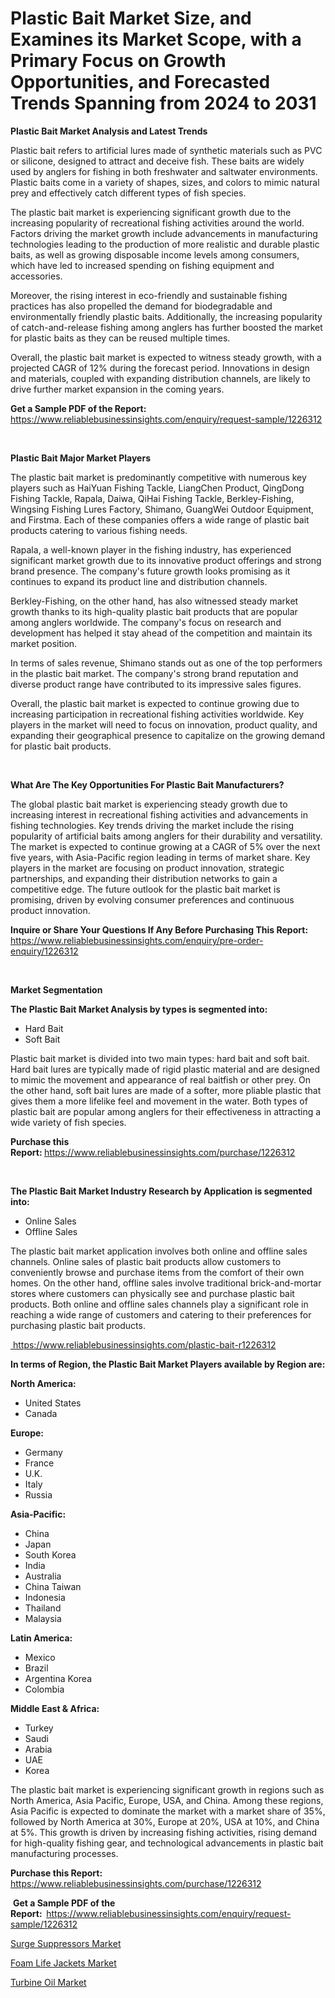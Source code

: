 <p><h1>Plastic Bait Market Size, and Examines its Market Scope, with a Primary Focus on Growth Opportunities, and Forecasted Trends Spanning from 2024 to 2031</h1></p><p><strong>Plastic Bait Market Analysis and Latest Trends</strong></p>
<p><p>Plastic bait refers to artificial lures made of synthetic materials such as PVC or silicone, designed to attract and deceive fish. These baits are widely used by anglers for fishing in both freshwater and saltwater environments. Plastic baits come in a variety of shapes, sizes, and colors to mimic natural prey and effectively catch different types of fish species.</p><p>The plastic bait market is experiencing significant growth due to the increasing popularity of recreational fishing activities around the world. Factors driving the market growth include advancements in manufacturing technologies leading to the production of more realistic and durable plastic baits, as well as growing disposable income levels among consumers, which have led to increased spending on fishing equipment and accessories.</p><p>Moreover, the rising interest in eco-friendly and sustainable fishing practices has also propelled the demand for biodegradable and environmentally friendly plastic baits. Additionally, the increasing popularity of catch-and-release fishing among anglers has further boosted the market for plastic baits as they can be reused multiple times.</p><p>Overall, the plastic bait market is expected to witness steady growth, with a projected CAGR of 12% during the forecast period. Innovations in design and materials, coupled with expanding distribution channels, are likely to drive further market expansion in the coming years.</p></p>
<p><strong>Get a Sample PDF of the Report:&nbsp;</strong> <a href="https://www.reliablebusinessinsights.com/enquiry/request-sample/1226312">https://www.reliablebusinessinsights.com/enquiry/request-sample/1226312</a></p>
<p>&nbsp;</p>
<p><strong>Plastic Bait Major Market Players</strong></p>
<p><p>The plastic bait market is predominantly competitive with numerous key players such as HaiYuan Fishing Tackle, LiangChen Product, QingDong Fishing Tackle, Rapala, Daiwa, QiHai Fishing Tackle, Berkley-Fishing, Wingsing Fishing Lures Factory, Shimano, GuangWei Outdoor Equipment, and Firstma. Each of these companies offers a wide range of plastic bait products catering to various fishing needs.</p><p>Rapala, a well-known player in the fishing industry, has experienced significant market growth due to its innovative product offerings and strong brand presence. The company's future growth looks promising as it continues to expand its product line and distribution channels.</p><p>Berkley-Fishing, on the other hand, has also witnessed steady market growth thanks to its high-quality plastic bait products that are popular among anglers worldwide. The company's focus on research and development has helped it stay ahead of the competition and maintain its market position.</p><p>In terms of sales revenue, Shimano stands out as one of the top performers in the plastic bait market. The company's strong brand reputation and diverse product range have contributed to its impressive sales figures.</p><p>Overall, the plastic bait market is expected to continue growing due to increasing participation in recreational fishing activities worldwide. Key players in the market will need to focus on innovation, product quality, and expanding their geographical presence to capitalize on the growing demand for plastic bait products.</p></p>
<p>&nbsp;</p>
<p><strong>What Are The Key Opportunities For Plastic Bait Manufacturers?</strong></p>
<p><p>The global plastic bait market is experiencing steady growth due to increasing interest in recreational fishing activities and advancements in fishing technologies. Key trends driving the market include the rising popularity of artificial baits among anglers for their durability and versatility. The market is expected to continue growing at a CAGR of 5% over the next five years, with Asia-Pacific region leading in terms of market share. Key players in the market are focusing on product innovation, strategic partnerships, and expanding their distribution networks to gain a competitive edge. The future outlook for the plastic bait market is promising, driven by evolving consumer preferences and continuous product innovation.</p></p>
<p><strong>Inquire or Share Your Questions If Any Before Purchasing This Report:</strong> <a href="https://www.reliablebusinessinsights.com/enquiry/pre-order-enquiry/1226312">https://www.reliablebusinessinsights.com/enquiry/pre-order-enquiry/1226312</a></p>
<p>&nbsp;</p>
<p><strong>Market Segmentation</strong></p>
<p><strong>The Plastic Bait Market Analysis by types is segmented into:</strong></p>
<p><ul><li>Hard Bait</li><li>Soft Bait</li></ul></p>
<p><p>Plastic bait market is divided into two main types: hard bait and soft bait. Hard bait lures are typically made of rigid plastic material and are designed to mimic the movement and appearance of real baitfish or other prey. On the other hand, soft bait lures are made of a softer, more pliable plastic that gives them a more lifelike feel and movement in the water. Both types of plastic bait are popular among anglers for their effectiveness in attracting a wide variety of fish species.</p></p>
<p><strong>Purchase this Report:&nbsp;</strong><a href="https://www.reliablebusinessinsights.com/purchase/1226312">https://www.reliablebusinessinsights.com/purchase/1226312</a></p>
<p>&nbsp;</p>
<p><strong>The Plastic Bait Market Industry Research by Application is segmented into:</strong></p>
<p><ul><li>Online Sales</li><li>Offline Sales</li></ul></p>
<p><p>The plastic bait market application involves both online and offline sales channels. Online sales of plastic bait products allow customers to conveniently browse and purchase items from the comfort of their own homes. On the other hand, offline sales involve traditional brick-and-mortar stores where customers can physically see and purchase plastic bait products. Both online and offline sales channels play a significant role in reaching a wide range of customers and catering to their preferences for purchasing plastic bait products.</p></p>
<p><a href="https://www.reliablebusinessinsights.com/plastic-bait-r1226312">&nbsp;https://www.reliablebusinessinsights.com/plastic-bait-r1226312</a></p>
<p><strong>In terms of Region, the Plastic Bait Market Players available by Region are:</strong></p>
<p>
    <p> <strong> North America: </strong>
        <ul>
            <li>United States</li>
            <li>Canada</li>
        </ul>
        </p> 
    <p> <strong> Europe: </strong>
        <ul>
            <li>Germany</li>
            <li>France</li>
            <li>U.K.</li>
            <li>Italy</li>
            <li>Russia</li>
        </ul>
        </p> 
    <p> <strong> Asia-Pacific: </strong>
        <ul>
            <li>China</li>
            <li>Japan</li>
            <li>South Korea</li>
            <li>India</li>
            <li>Australia</li>
            <li>China Taiwan</li>
            <li>Indonesia</li>
            <li>Thailand</li>
            <li>Malaysia</li>
        </ul>
        </p> 
    <p> <strong> Latin America: </strong>
        <ul>
            <li>Mexico</li>
            <li>Brazil</li>
            <li>Argentina Korea</li>
            <li>Colombia</li>
        </ul>
        </p> 
    <p> <strong> Middle East & Africa: </strong>
        <ul>
            <li>Turkey</li>
            <li>Saudi</li>
            <li>Arabia</li>
            <li>UAE</li>
            <li>Korea</li>
        </ul>
    </p>
    </p>
<p><p>The plastic bait market is experiencing significant growth in regions such as North America, Asia Pacific, Europe, USA, and China. Among these regions, Asia Pacific is expected to dominate the market with a market share of 35%, followed by North America at 30%, Europe at 20%, USA at 10%, and China at 5%. This growth is driven by increasing fishing activities, rising demand for high-quality fishing gear, and technological advancements in plastic bait manufacturing processes.</p></p>
<p><strong>Purchase this Report: </strong><a href="https://www.reliablebusinessinsights.com/purchase/1226312">https://www.reliablebusinessinsights.com/purchase/1226312</a></p>
<p>&nbsp;<strong>Get a Sample PDF of the Report:&nbsp;&nbsp;</strong><a href="https://www.reliablebusinessinsights.com/enquiry/request-sample/1226312">https://www.reliablebusinessinsights.com/enquiry/request-sample/1226312</a></p>
<p><strong></strong></p>
<p><p><a href="https://github.com/AlysaLedner2023/Market-Research-Report-List-1/blob/main/surge-suppressors-market.md">Surge Suppressors Market</a></p><p><a href="https://github.com/JermaineCrona2023/Market-Research-Report-List-1/blob/main/foam-life-jackets-market.md">Foam Life Jackets Market</a></p><p><a href="https://github.com/ctanaka235/Market-Research-Report-List-1/blob/main/turbine-oil-market.md">Turbine Oil Market</a></p></p>
